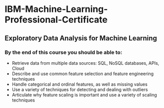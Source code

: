 # IBM-Machine-Learning-Professional-Certificate

## Exploratory Data Analysis for Machine Learning

### By the end of this course you should be able to:
- Retrieve data from multiple data sources: SQL, NoSQL databases, APIs, Cloud 
- Describe and use common feature selection and feature engineering techniques
- Handle categorical and ordinal features, as well as missing values
- Use a variety of techniques for detecting and dealing with outliers
- Articulate why feature scaling is important and use a variety of scaling techniques
